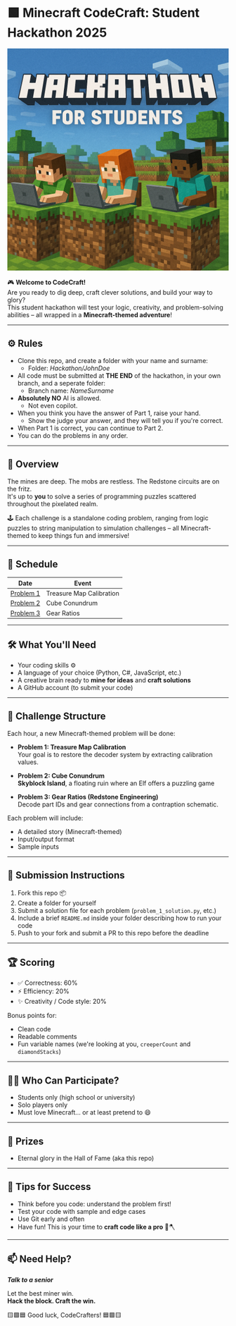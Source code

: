 # 🟩 Minecraft CodeCraft: Student Hackathon 2025

<div align="center">
  <img src="img/hackon.png" alt="Hackathon" width="850"/>
</div>

🎮 **Welcome to CodeCraft!**  
Are you ready to dig deep, craft clever solutions, and build your way to glory?  
This student hackathon will test your logic, creativity, and problem-solving abilities – all wrapped in a **Minecraft-themed adventure**!

---

## ⚙️ Rules
- Clone this repo, and create a folder with your name and surname:
  - Folder: *Hackathon/JohnDoe*
- All code must be submitted at **THE END** of the hackathon, in your own branch, and a seperate folder:
  - Branch name: *NameSurname*
- **Absolutely NO** AI is allowed.
  - Not even copilot.
- When you think you have the answer of Part 1, raise your hand.
  - Show the judge your answer, and they will tell you if you're correct.
- When Part 1 is correct, you can continue to Part 2.
- You can do the problems in any order.


---

## 🧱 Overview

The mines are deep. The mobs are restless. The Redstone circuits are on the fritz.  
It's up to **you** to solve a series of programming puzzles scattered throughout the pixelated realm.

🕹 Each challenge is a standalone coding problem, ranging from logic puzzles to string manipulation to simulation challenges – all Minecraft-themed to keep things fun and immersive!

---

## 📅 Schedule

| Date           | Event                     |
|----------------|---------------------------|
| [Problem 1](problem_1_minecraft_theme.md)      | Treasure Map Calibration  | 
| [Problem 2](problem_2_problem.md)      | Cube Conundrum            |
| [Problem 3](problem_3.md)      | Gear Ratios               |


---

## 🛠 What You'll Need

- Your coding skills ⚙️  
- A language of your choice (Python, C#, JavaScript, etc.)  
- A creative brain ready to **mine for ideas** and **craft solutions**  
- A GitHub account (to submit your code)

---

## 🧩 Challenge Structure

Each hour, a new Minecraft-themed problem will be done:

- **Problem 1: Treasure Map Calibration**  
  Your goal is to restore the decoder system by extracting calibration values.

- **Problem 2: Cube Conundrum**  
  **Skyblock Island**, a floating ruin where an Elf offers a puzzling game

- **Problem 3: Gear Ratios (Redstone Engineering)**  
  Decode part IDs and gear connections from a contraption schematic.

Each problem will include:
- A detailed story (Minecraft-themed)
- Input/output format
- Sample inputs

---

## 🧾 Submission Instructions

1. Fork this repo 📦  
2. Create a folder for yourself  
3. Submit a solution file for each problem (`problem_1_solution.py`, etc.)  
4. Include a brief `README.md` inside your folder describing how to run your code  
5. Push to your fork and submit a PR to this repo before the deadline

---

## 🏆 Scoring

- ✅ Correctness: 60%  
- ⚡️ Efficiency: 20%  
- ✨ Creativity / Code style: 20%  

Bonus points for:
- Clean code
- Readable comments
- Fun variable names (we're looking at you, `creeperCount` and `diamondStacks`)

---

## 🧑‍💻 Who Can Participate?

- Students only (high school or university)
- Solo players only
- Must love Minecraft… or at least pretend to 😄

---

## 🎁 Prizes

- Eternal glory in the Hall of Fame (aka this repo)

---

## 📣 Tips for Success

- Think before you code: understand the problem first!
- Test your code with sample and edge cases
- Use Git early and often
- Have fun! This is your time to **craft code like a pro** 🧠🪓

---

## 📫 Need Help?
***Talk to a senior***

Let the best miner win.  
**Hack the block. Craft the win.**

🟨🟩🟦 Good luck, CodeCrafters! 🟦🟩🟨
